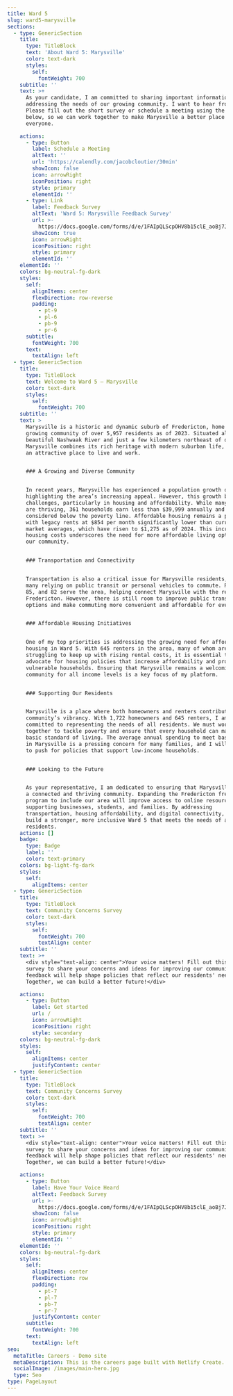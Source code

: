 ```yaml
---
title: Ward 5
slug: ward5-marysville
sections:
  - type: GenericSection
    title:
      type: TitleBlock
      text: 'About Ward 5: Marysville'
      color: text-dark
      styles:
        self:
          fontWeight: 700
    subtitle: ''
    text: >+
      As your candidate, I am committed to sharing important information and
      addressing the needs of our growing community. I want to hear from you!
      Please fill out the short survey or schedule a meeting using the buttons
      below, so we can work together to make Marysville a better place for
      everyone.

    actions:
      - type: Button
        label: Schedule a Meeting
        altText: ''
        url: 'https://calendly.com/jacobcloutier/30min'
        showIcon: false
        icon: arrowRight
        iconPosition: right
        style: primary
        elementId: ''
      - type: Link
        label: Feedback Survey
        altText: 'Ward 5: Marysville Feedback Survey'
        url: >-
          https://docs.google.com/forms/d/e/1FAIpQLScpOHV8b15clE_aoBj7Jo_BqqpUWUu49Uhgg27mJFD16yPQOw/viewform
        showIcon: true
        icon: arrowRight
        iconPosition: right
        style: primary
        elementId: ''
    elementId: ''
    colors: bg-neutral-fg-dark
    styles:
      self:
        alignItems: center
        flexDirection: row-reverse
        padding:
          - pt-9
          - pl-6
          - pb-9
          - pr-6
      subtitle:
        fontWeight: 700
      text:
        textAlign: left
  - type: GenericSection
    title:
      type: TitleBlock
      text: Welcome to Ward 5 – Marysville
      color: text-dark
      styles:
        self:
          fontWeight: 700
    subtitle: ''
    text: >
      Marysville is a historic and dynamic suburb of Fredericton, home to a
      growing community of over 5,957 residents as of 2023. Situated along the
      beautiful Nashwaak River and just a few kilometers northeast of downtown,
      Marysville combines its rich heritage with modern suburban life, making it
      an attractive place to live and work.


      ### A Growing and Diverse Community


      In recent years, Marysville has experienced a population growth of 20%,
      highlighting the area’s increasing appeal. However, this growth brings new
      challenges, particularly in housing and affordability. While many families
      are thriving, 361 households earn less than $39,999 annually and are
      considered below the poverty line. Affordable housing remains a priority,
      with legacy rents at $854 per month significantly lower than current
      market averages, which have risen to $1,275 as of 2024. This increase in
      housing costs underscores the need for more affordable living options in
      our community.


      ### Transportation and Connectivity


      Transportation is also a critical issue for Marysville residents, with
      many relying on public transit or personal vehicles to commute. Routes 43,
      85, and 82 serve the area, helping connect Marysville with the rest of
      Fredericton. However, there is still room to improve public transit
      options and make commuting more convenient and affordable for everyone.


      ### Affordable Housing Initiatives


      One of my top priorities is addressing the growing need for affordable
      housing in Ward 5. With 645 renters in the area, many of whom are
      struggling to keep up with rising rental costs, it is essential to
      advocate for housing policies that increase affordability and protect
      vulnerable households. Ensuring that Marysville remains a welcoming
      community for all income levels is a key focus of my platform.


      ### Supporting Our Residents


      Marysville is a place where both homeowners and renters contribute to the
      community’s vibrancy. With 1,722 homeowners and 645 renters, I am
      committed to representing the needs of all residents. We must work
      together to tackle poverty and ensure that every household can maintain a
      basic standard of living. The average annual spending to meet basic needs
      in Marysville is a pressing concern for many families, and I will continue
      to push for policies that support low-income households.


      ### Looking to the Future


      As your representative, I am dedicated to ensuring that Marysville remains
      a connected and thriving community. Expanding the Fredericton free Wi-Fi
      program to include our area will improve access to online resources,
      supporting businesses, students, and families. By addressing
      transportation, housing affordability, and digital connectivity, we can
      build a stronger, more inclusive Ward 5 that meets the needs of all its
      residents.
    actions: []
    badge:
      type: Badge
      label: ''
      color: text-primary
    colors: bg-light-fg-dark
    styles:
      self:
        alignItems: center
  - type: GenericSection
    title:
      type: TitleBlock
      text: Community Concerns Survey
      color: text-dark
      styles:
        self:
          fontWeight: 700
          textAlign: center
    subtitle: ''
    text: >+
      <div style="text-align: center">Your voice matters! Fill out this short
      survey to share your concerns and ideas for improving our community. Your
      feedback will help shape policies that reflect our residents' needs.
      Together, we can build a better future!</div>

    actions:
      - type: Button
        label: Get started
        url: /
        icon: arrowRight
        iconPosition: right
        style: secondary
    colors: bg-neutral-fg-dark
    styles:
      self:
        alignItems: center
        justifyContent: center
  - type: GenericSection
    title:
      type: TitleBlock
      text: Community Concerns Survey
      color: text-dark
      styles:
        self:
          fontWeight: 700
          textAlign: center
    subtitle: ''
    text: >+
      <div style="text-align: center">Your voice matters! Fill out this short
      survey to share your concerns and ideas for improving our community. Your
      feedback will help shape policies that reflect our residents' needs.
      Together, we can build a better future!</div>

    actions:
      - type: Button
        label: Have Your Voice Heard
        altText: Feedback Survey
        url: >-
          https://docs.google.com/forms/d/e/1FAIpQLScpOHV8b15clE_aoBj7Jo_BqqpUWUu49Uhgg27mJFD16yPQOw/viewform
        showIcon: false
        icon: arrowRight
        iconPosition: right
        style: primary
        elementId: ''
    elementId: ''
    colors: bg-neutral-fg-dark
    styles:
      self:
        alignItems: center
        flexDirection: row
        padding:
          - pt-7
          - pl-7
          - pb-7
          - pr-7
        justifyContent: center
      subtitle:
        fontWeight: 700
      text:
        textAlign: left
seo:
  metaTitle: Careers - Demo site
  metaDescription: This is the careers page built with Netlify Create.
  socialImage: /images/main-hero.jpg
  type: Seo
type: PageLayout
---
```

